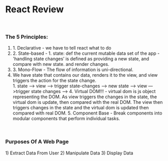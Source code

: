 <h1>React Review </h1>
</br>
<h3>The 5 Principles: </h3>
<ol>
<li>1. Declarative - we have to tell react what to do</li>
<li>2. State-based - 
    1. state: def the current mutable data set of the app
        - 'handling state changes’ is defined as providing a new state, and compare with new state. and render changes.</li>
<li>3. Mono-Flow -  The flow of information is uni-directional. 
    <li> We have state that contains our data, renders it to the view, and view triggers the action for the state change.</li>
        1. state —> view —> trigger state-changes —> new state —> view —>trigger state changes —></li>
4. Virtual DOM!!! - virtual dom is js object representing the DOM.  As view triggers the changes in the state, the virtual dom is update, then compared with the real DOM. The view then triggers changes in the state and the virtual dom is updated then compared with real DOM.
5. Component Base - Break components into modular components that perform individual tasks. 
</ol>
</br>
<h3>Purposes Of A Web Page</h3>
1) Extract Data From User
2) Manipulate Data
3) Display Data